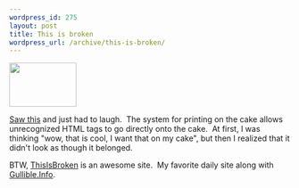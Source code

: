 ```yaml
--- 
wordpress_id: 275
layout: post
title: This is broken
wordpress_url: /archive/this-is-broken/
---
```


<a href="http://qgyen.net/blogs/blog/WindowsLiveWriter/Thisisbroken_FBCA/cake%5B5%5D.jpg"><img class="floatright" height="79" src="http://qgyen.net/blogs/blog/WindowsLiveWriter/Thisisbroken_FBCA/cake_thumb%5B3%5D.jpg" width="120" border="0" alt="" /></a>  <p><a href="http://www.thisisbroken.com/b/2007/02/wegmans_cake_te.html">Saw this</a> and just had to laugh.&nbsp; The system for printing on the cake allows unrecognized HTML tags to go directly onto the cake.&nbsp; At first, I was thinking &quot;wow, that is cool, I want that on my cake&quot;, but then I realized that it didn&#39;t look as though it belonged.</p> <p>BTW, <a href="http://www.thisisbroken.com/">ThisIsBroken</a> is an awesome site.&nbsp; My favorite daily site along with <a href="http://gullible.info/">Gullible.Info</a>.</p>
         
